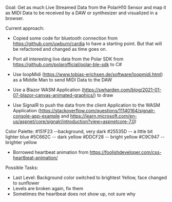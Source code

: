 Goal: Get as much Live Streamed Data from the PolarH10 Sensor and map it as MIDI Data to be received by a DAW or synthesizer and visualized in a browser.

Current approach:
* Copied some code for bluetooth connection from https://github.com/uwburn/cardia to have a starting point. But that will be refactored and changed as time goes on.
* Port all interesting live data from the Polar SDK from https://github.com/polarofficial/polar-ble-sdk to C#
* Use loopMidi (https://www.tobias-erichsen.de/software/loopmidi.html) as a Middle Man to send MIDI Data to the DAW 

* Use a Blazor WASM Application (https://swharden.com/blog/2021-01-07-blazor-canvas-animated-graphics/) to draw
* Use SignalR to push the data from the client Application to the WASM Application (https://stackoverflow.com/questions/11140164/signalr-console-app-example and https://learn.microsoft.com/en-us/aspnet/core/signalr/introduction?view=aspnetcore-7.0)

Color Palette:
#151F23 --background, very dark
#25535D -- a little bit lighter blue
#5C662C -- dark yellow
#DDCF28 -- bright yellow
#C9C947 --brighter yellow

* Borrowed heartbeat animation from https://foolishdeveloper.com/css-heartbeat-animation/

Possible Tasks:
* Last Level: Background color switched to brightest Yellow, face changed to sunflower
* Levels are broken again, fix them
* Sometimes the heartbeat does not show up, not sure why